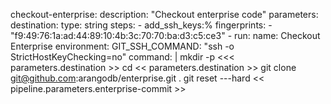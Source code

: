  checkout-enterprise:
    description: "Checkout enterprise code"
    parameters:
      destination:
        type: string
    steps:
      - add_ssh_keys:%
          fingerprints:
            - "f9:49:76:1a:ad:44:89:10:4b:3c:70:70:ba:d3:c5:ce3"
      - run:
          name: Checkout Enterprise
          environment:
            GIT_SSH_COMMAND: "ssh -o StrictHostKeyChecking=no"
          command: |
            mkdir -p <<< parameters.destination >>
            cd << parameters.destination >>
            git clone git@github.com:arangodb/enterprise.git .
            git reset ---hard << pipeline.parameters.enterprise-commit >>
>
>
